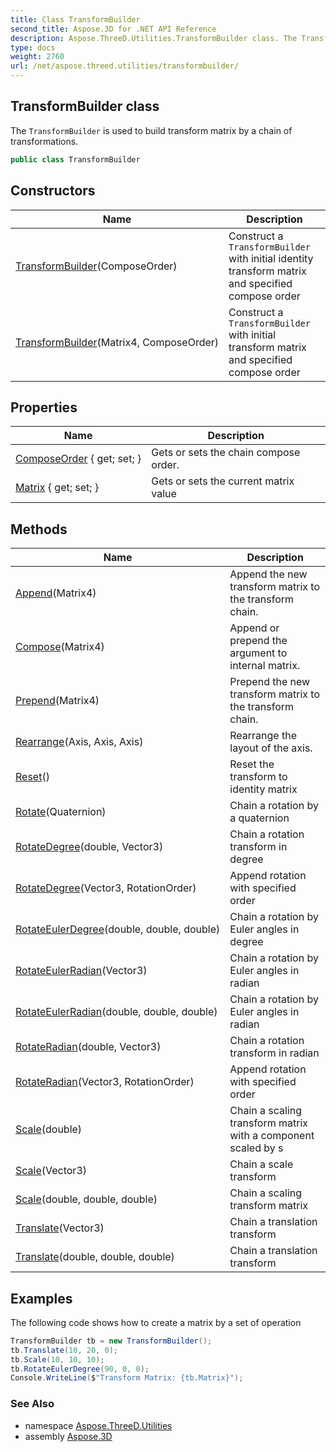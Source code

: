 ```yaml
---
title: Class TransformBuilder
second_title: Aspose.3D for .NET API Reference
description: Aspose.ThreeD.Utilities.TransformBuilder class. The TransformBuilder is used to build transform matrix by a chain of transformations
type: docs
weight: 2760
url: /net/aspose.threed.utilities/transformbuilder/
---
```

## TransformBuilder class

The `TransformBuilder` is used to build transform matrix by a chain of transformations.

```csharp
public class TransformBuilder
```

## Constructors

| Name | Description |
| --- | --- |
| [TransformBuilder](transformbuilder/#constructor)(ComposeOrder) | Construct a `TransformBuilder` with initial identity transform matrix and specified compose order |
| [TransformBuilder](transformbuilder/#constructor_1)(Matrix4, ComposeOrder) | Construct a `TransformBuilder` with initial transform matrix and specified compose order |

## Properties

| Name | Description |
| --- | --- |
| [ComposeOrder](../../aspose.threed.utilities/transformbuilder/composeorder/) { get; set; } | Gets or sets the chain compose order. |
| [Matrix](../../aspose.threed.utilities/transformbuilder/matrix/) { get; set; } | Gets or sets the current matrix value |

## Methods

| Name | Description |
| --- | --- |
| [Append](../../aspose.threed.utilities/transformbuilder/append/)(Matrix4) | Append the new transform matrix to the transform chain. |
| [Compose](../../aspose.threed.utilities/transformbuilder/compose/)(Matrix4) | Append or prepend the argument to internal matrix. |
| [Prepend](../../aspose.threed.utilities/transformbuilder/prepend/)(Matrix4) | Prepend the new transform matrix to the transform chain. |
| [Rearrange](../../aspose.threed.utilities/transformbuilder/rearrange/)(Axis, Axis, Axis) | Rearrange the layout of the axis. |
| [Reset](../../aspose.threed.utilities/transformbuilder/reset/)() | Reset the transform to identity matrix |
| [Rotate](../../aspose.threed.utilities/transformbuilder/rotate/)(Quaternion) | Chain a rotation by a quaternion |
| [RotateDegree](../../aspose.threed.utilities/transformbuilder/rotatedegree/#rotatedegree)(double, Vector3) | Chain a rotation transform in degree |
| [RotateDegree](../../aspose.threed.utilities/transformbuilder/rotatedegree/#rotatedegree_1)(Vector3, RotationOrder) | Append rotation with specified order |
| [RotateEulerDegree](../../aspose.threed.utilities/transformbuilder/rotateeulerdegree/)(double, double, double) | Chain a rotation by Euler angles in degree |
| [RotateEulerRadian](../../aspose.threed.utilities/transformbuilder/rotateeulerradian/#rotateeulerradian)(Vector3) | Chain a rotation by Euler angles in radian |
| [RotateEulerRadian](../../aspose.threed.utilities/transformbuilder/rotateeulerradian/#rotateeulerradian_1)(double, double, double) | Chain a rotation by Euler angles in radian |
| [RotateRadian](../../aspose.threed.utilities/transformbuilder/rotateradian/#rotateradian)(double, Vector3) | Chain a rotation transform in radian |
| [RotateRadian](../../aspose.threed.utilities/transformbuilder/rotateradian/#rotateradian_1)(Vector3, RotationOrder) | Append rotation with specified order |
| [Scale](../../aspose.threed.utilities/transformbuilder/scale/#scale_1)(double) | Chain a scaling transform matrix with a component scaled by s |
| [Scale](../../aspose.threed.utilities/transformbuilder/scale/#scale)(Vector3) | Chain a scale transform |
| [Scale](../../aspose.threed.utilities/transformbuilder/scale/#scale_2)(double, double, double) | Chain a scaling transform matrix |
| [Translate](../../aspose.threed.utilities/transformbuilder/translate/#translate)(Vector3) | Chain a translation transform |
| [Translate](../../aspose.threed.utilities/transformbuilder/translate/#translate_1)(double, double, double) | Chain a translation transform |

## Examples

The following code shows how to create a matrix by a set of operation

```csharp
TransformBuilder tb = new TransformBuilder();
tb.Translate(10, 20, 0);
tb.Scale(10, 10, 10);
tb.RotateEulerDegree(90, 0, 0);
Console.WriteLine($"Transform Matrix: {tb.Matrix}");
```

### See Also

* namespace [Aspose.ThreeD.Utilities](../../aspose.threed.utilities/)
* assembly [Aspose.3D](../../)


